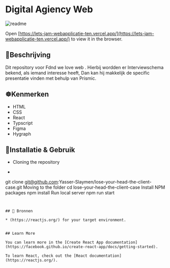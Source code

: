# Digital Agiency Web

![readme](https://user-images.githubusercontent.com/90189815/215102104-e41b5db1-cfcc-4fb9-992d-23d6e16293e9.png)


Open [https://lets-jam-webapplicatie-ten.vercel.app/](https://lets-jam-webapplicatie-ten.vercel.app/) to view it in the browser.


## 🧭Beschrijving
Dit repository voor Fdnd we love web . Hierbij wordden er Interviewschema bekend, als iemand interesse heeft, Dan kan hij makkelijk de specific presentatie vinden met behulp van  Prismic.




## ☸️Kenmerken
* HTML
* CSS
* React
* Typscript
* Figma
* Hygraph


## 🧭Installatie & Gebruik
* Cloning the repository
* ```javascript 
git clone git@github.com:Yasser-Slaymen/lose-your-head-the-client-case.git
Moving to the folder
cd lose-your-head-the-client-case
Install NPM packages
 npm install
Run local server
npm run start
   
```


## 🧭 Bronnen

* (https://reactjs.org/) for your target environment.


## Learn More

You can learn more in the [Create React App documentation](https://facebook.github.io/create-react-app/docs/getting-started).

To learn React, check out the [React documentation](https://reactjs.org/).
